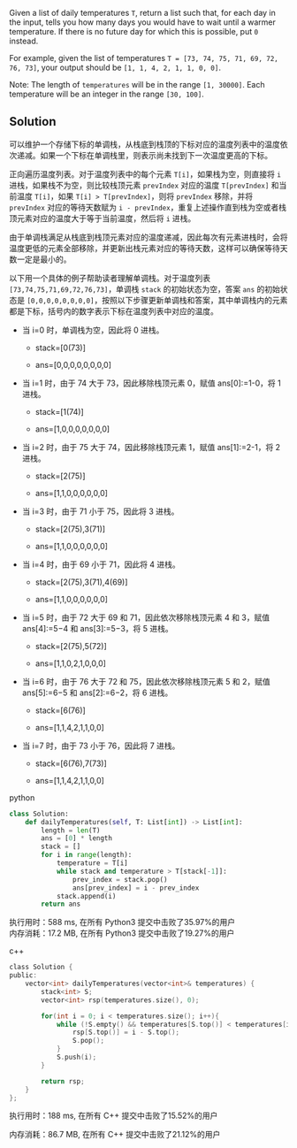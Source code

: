 Given a list of daily temperatures `T`, return a list such that, for each day in the input, tells you how many days you would have to wait until a warmer temperature. If there is no future day for which this is possible, put `0` instead.

For example, given the list of temperatures `T = [73, 74, 75, 71, 69, 72, 76, 73]`, your output should be `[1, 1, 4, 2, 1, 1, 0, 0]`.

Note: The length of `temperatures` will be in the range `[1, 30000]`. Each temperature will be an integer in the range `[30, 100]`.

## Solution
可以维护一个存储下标的单调栈，从栈底到栈顶的下标对应的温度列表中的温度依次递减。如果一个下标在单调栈里，则表示尚未找到下一次温度更高的下标。

正向遍历温度列表。对于温度列表中的每个元素 `T[i]`，如果栈为空，则直接将 `i` 进栈，如果栈不为空，则比较栈顶元素 `prevIndex` 对应的温度 `T[prevIndex]` 和当前温度 `T[i]`，如果 `T[i] > T[prevIndex]`，则将 `prevIndex` 移除，并将 `prevIndex` 对应的等待天数赋为 `i - prevIndex`，重复上述操作直到栈为空或者栈顶元素对应的温度大于等于当前温度，然后将 `i` 进栈。

由于单调栈满足从栈底到栈顶元素对应的温度递减，因此每次有元素进栈时，会将温度更低的元素全部移除，并更新出栈元素对应的等待天数，这样可以确保等待天数一定是最小的。

以下用一个具体的例子帮助读者理解单调栈。对于温度列表 `[73,74,75,71,69,72,76,73]`，单调栈 `stack` 的初始状态为空，答案 `ans` 的初始状态是 `[0,0,0,0,0,0,0,0]`，按照以下步骤更新单调栈和答案，其中单调栈内的元素都是下标，括号内的数字表示下标在温度列表中对应的温度。

- 当 i=0 时，单调栈为空，因此将 0 进栈。

  - stack=[0(73)]

  - ans=[0,0,0,0,0,0,0,0]

- 当 i=1 时，由于 74 大于 73，因此移除栈顶元素 0，赋值 ans[0]:=1-0，将 1 进栈。

  - stack=[1(74)]

  - ans=[1,0,0,0,0,0,0,0]

- 当 i=2 时，由于 75 大于 74，因此移除栈顶元素 1，赋值 ans[1]:=2-1，将 2 进栈。

  - stack=[2(75)]

  - ans=[1,1,0,0,0,0,0,0]

- 当 i=3 时，由于 71 小于 75，因此将 3 进栈。

  - stack=[2(75),3(71)]

  - ans=[1,1,0,0,0,0,0,0]

- 当 i=4 时，由于 69 小于 71，因此将 4 进栈。

  - stack=[2(75),3(71),4(69)]

  - ans=[1,1,0,0,0,0,0,0]

- 当 i=5 时，由于 72 大于 69 和 71，因此依次移除栈顶元素 4 和 3，赋值 ans[4]:=5−4 和 ans[3]:=5−3，将 5 进栈。

  - stack=[2(75),5(72)]

  - ans=[1,1,0,2,1,0,0,0]

- 当 i=6 时，由于 76 大于 72 和 75，因此依次移除栈顶元素 5 和 2，赋值 ans[5]:=6−5 和 ans[2]:=6−2，将 6 进栈。

  - stack=[6(76)]

  - ans=[1,1,4,2,1,1,0,0]

- 当 i=7 时，由于 73 小于 76，因此将 7 进栈。

  - stack=[6(76),7(73)]

  - ans=[1,1,4,2,1,1,0,0]

python
```python
class Solution:
    def dailyTemperatures(self, T: List[int]) -> List[int]:
        length = len(T)
        ans = [0] * length
        stack = []
        for i in range(length):
            temperature = T[i]
            while stack and temperature > T[stack[-1]]:
                prev_index = stack.pop()
                ans[prev_index] = i - prev_index
            stack.append(i)
        return ans
```

执行用时：588 ms, 在所有 Python3 提交中击败了35.97%的用户  
内存消耗：17.2 MB, 在所有 Python3 提交中击败了19.27%的用户

c++
```c
class Solution {
public:
    vector<int> dailyTemperatures(vector<int>& temperatures) {
        stack<int> S;
        vector<int> rsp(temperatures.size(), 0);

        for(int i = 0; i < temperatures.size(); i++){
            while (!S.empty() && temperatures[S.top()] < temperatures[i]){
                rsp[S.top()] = i - S.top();
                S.pop();
            }
            S.push(i);
        }

        return rsp;
    }
};
```

执行用时：188 ms, 在所有 C++ 提交中击败了15.52%的用户

内存消耗：86.7 MB, 在所有 C++ 提交中击败了21.12%的用户

